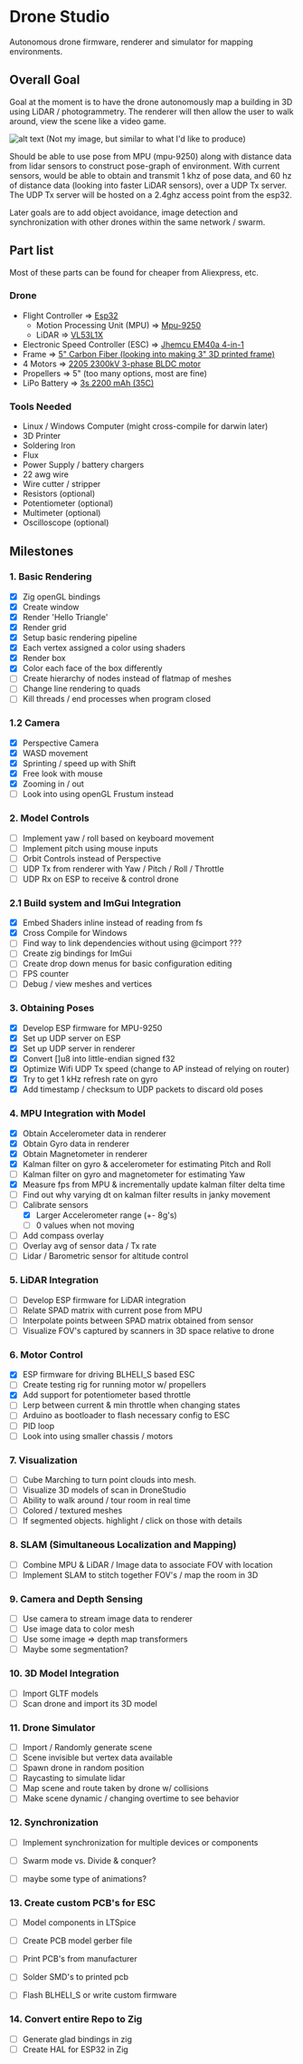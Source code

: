 # Drone Studio

Autonomous drone firmware, renderer and simulator for mapping environments.

## Overall Goal

Goal at the moment is to have the drone autonomously map a building in 3D using LiDAR / photogrammetry. The renderer will then allow the user to walk around, view the scene like a video game. 

![alt text](https://github.com/Eykam/DroneStudio/blob/main/assets/hero.png)
(Not my image, but similar to what I'd like to produce)

Should be able to use pose from MPU (mpu-9250) along with distance data from lidar sensors to construct pose-graph of environment. With current sensors, would be able to obtain and transmit 1 khz of pose data, and 60 hz of distance data (looking into faster LiDAR sensors), over a UDP Tx server. The UDP Tx server will be hosted on a 2.4ghz access point from the esp32.

Later goals are to add object avoidance, image detection and synchronization with other drones within the same network / swarm.

## Part list
Most of these parts can be found for cheaper from Aliexpress, etc.

### Drone
- Flight Controller => [Esp32](https://www.amazon.com/dp/B09GK74F7N?ref=ppx_yo2ov_dt_b_fed_asin_title)
  - Motion Processing Unit (MPU) => [Mpu-9250](https://www.amazon.com/dp/B01I1J0Z7Y?ref=ppx_yo2ov_dt_b_fed_asin_title)
  - LiDAR => [VL53L1X](https://www.amazon.com/dp/B0CLDKMGZR?ref=ppx_yo2ov_dt_b_fed_asin_title)
- Electronic Speed Controller (ESC) => [Jhemcu EM40a 4-in-1](https://www.aliexpress.us/item/2255799889128915.html?spm=a2g0o.productlist.main.1.3c37q24Bq24BjE&algo_pvid=f9d88402-ce9d-4e3c-a412-ddb82016e26e&algo_exp_id=f9d88402-ce9d-4e3c-a412-ddb82016e26e-2&pdp_npi=4%40dis%21USD%2123.99%2116.79%21%21%2123.99%2116.79%21%402103245417303536374263010edcc3%2112000024266524726%21sea%21US%216164672369%21X&curPageLogUid=e6vfdxoFeAjy&utparam-url=scene%3Asearch%7Cquery_from%3A)
- Frame => [5" Carbon Fiber (looking into making 3" 3D printed frame)](https://www.aliexpress.us/item/3256806814368043.html?spm=a2g0o.productlist.main.17.56a134f3a8JusT&algo_pvid=1ff9789c-b6ee-44c9-9c11-23c2d6d53f0c&algo_exp_id=1ff9789c-b6ee-44c9-9c11-23c2d6d53f0c-9&pdp_npi=4%40dis%21USD%2125.86%2115.26%21%21%2125.86%2115.26%21%402103209b17303538958174736ead90%2112000039007991042%21sea%21US%216164672369%21X&curPageLogUid=XdxX0TVz20sx&utparam-url=scene%3Asearch%7Cquery_from%3A)
- 4 Motors => [2205 2300kV 3-phase BLDC motor](https://www.aliexpress.us/item/3256806367616768.html?spm=a2g0o.productlist.main.3.3184ZtfdZtfd8D&algo_pvid=d8c1175d-6549-49c9-9d73-1175be48bbf3&algo_exp_id=d8c1175d-6549-49c9-9d73-1175be48bbf3-1&pdp_npi=4%40dis%21USD%2111.69%216.90%21%21%2111.69%216.90%21%402101c5a717303537115667019ee4af%2112000037653045149%21sea%21US%216164672369%21X&curPageLogUid=LovAIBWsRDjV&utparam-url=scene%3Asearch%7Cquery_from%3A)
- Propellers => 5" (too many options, most are fine)
- LiPo Battery => [3s 2200 mAh (35C)](https://www.amazon.com/dp/B0CS2YZCYD?ref=ppx_yo2ov_dt_b_fed_asin_title)

### Tools Needed
- Linux / Windows Computer (might cross-compile for darwin later)
- 3D Printer
- Soldering Iron
- Flux
- Power Supply / battery chargers
- 22 awg wire
- Wire cutter / stripper
- Resistors (optional)
- Potentiometer (optional)
- Multimeter (optional)
- Oscilloscope (optional)


## Milestones

### 1. Basic Rendering

- [X] Zig openGL bindings
- [X] Create window
- [X] Render 'Hello Triangle'
- [X] Render grid
- [X] Setup basic rendering pipeline
- [X] Each vertex assigned a color using shaders
- [X] Render box
- [X] Color each face of the box differently
- [ ] Create hierarchy of nodes instead of flatmap of meshes
- [ ] Change line rendering to quads
- [ ] Kill threads / end processes when program closed

### 1.2 Camera

- [X] Perspective Camera
- [X] WASD movement
- [X] Sprinting / speed up with Shift
- [X] Free look with mouse
- [X] Zooming in / out
- [ ] Look into using openGL Frustum instead

### 2. Model Controls 

- [ ] Implement yaw / roll based on keyboard movement
- [ ] Implement pitch using mouse inputs
- [ ] Orbit Controls instead of Perspective
- [ ] UDP Tx from renderer with Yaw / Pitch / Roll / Throttle
- [ ] UDP Rx on ESP to receive & control drone

### 2.1 Build system and ImGui Integration

- [X] Embed Shaders inline instead of reading from fs
- [X] Cross Compile for Windows
- [ ] Find way to link dependencies without using @cimport ???
- [ ] Create zig bindings for ImGui
- [ ] Create drop down menus for basic configuration editing 
- [ ] FPS counter
- [ ] Debug / view meshes and vertices

### 3. Obtaining Poses

- [X] Develop ESP firmware for MPU-9250
- [X] Set up UDP server on ESP
- [x] Set up UDP server in renderer 
- [x] Convert []u8 into little-endian signed f32
- [X] Optimize Wifi UDP Tx speed (change to AP instead of relying on router)
- [X] Try to get 1 kHz refresh rate on gyro
- [X] Add timestamp / checksum to UDP packets to discard old poses

### 4. MPU Integration with Model

- [X] Obtain Accelerometer data in renderer
- [X] Obtain Gyro data in renderer
- [X] Obtain Magnetometer in renderer
- [X] Kalman filter on gyro & accelerometer for estimating Pitch and Roll
- [ ] Kalman filter on gyro and magnetometer for estimating Yaw
- [X] Measure fps from MPU & incrementally update kalman filter delta time
- [ ] Find out why varying dt on kalman filter results in janky movement
- [ ] Calibrate sensors
    - [X] Larger Accelerometer range (+- 8g's)
    - [ ] 0 values when not moving
- [ ] Add compass overlay
- [ ] Overlay avg of sensor data / Tx rate
- [ ] Lidar / Barometric sensor for altitude control

### 5. LiDAR Integration

- [ ] Develop ESP firmware for LiDAR integration
- [ ] Relate SPAD matrix with current pose from MPU
- [ ] Interpolate points between SPAD matrix obtained from sensor
- [ ] Visualize FOV's captured by scanners in 3D space relative to drone

### 6. Motor Control
- [X] ESP firmware for driving BLHELI_S based ESC
- [ ] Create testing rig for running motor w/ propellers
- [X] Add support for potentiometer based throttle
- [ ] Lerp between current & min throttle when changing states
- [ ] Arduino as bootloader to flash necessary config to ESC
- [ ] PID loop
- [ ] Look into using smaller chassis / motors

### 7. Visualization

- [ ] Cube Marching to turn point clouds into mesh.
- [ ] Visualize 3D models of scan in DroneStudio
- [ ] Ability to walk around / tour room in real time
- [ ] Colored / textured meshes
- [ ] If segmented objects. highlight / click on those with details

### 8. SLAM (Simultaneous Localization and Mapping)

- [ ] Combine MPU & LiDAR / Image data to associate FOV with location
- [ ] Implement SLAM to stitch together FOV's / map the room in 3D

### 9. Camera and Depth Sensing

- [ ] Use camera to stream image data to renderer
- [ ] Use image data to color mesh
- [ ] Use some image => depth map transformers
- [ ] Maybe some segmentation? 

### 10. 3D Model Integration

- [ ] Import GLTF models
- [ ] Scan drone and import its 3D model

### 11. Drone Simulator

- [ ] Import / Randomly generate scene
- [ ] Scene invisible but vertex data available
- [ ] Spawn drone in random position
- [ ] Raycasting to simulate lidar
- [ ] Map scene and route taken by drone w/ collisions
- [ ] Make scene dynamic / changing overtime to see behavior

### 12. Synchronization

- [ ] Implement synchronization for multiple devices or components
- [ ] Swarm mode vs. Divide & conquer?
- [ ] maybe some type of animations?


### 13. Create custom PCB's for ESC

- [ ] Model components in LTSpice
- [ ] Create PCB model gerber file
- [ ] Print PCB's from manufacturer
- [ ] Solder SMD's to printed pcb
- [ ] Flash BLHELI_S or write custom firmware


### 14. Convert entire Repo to Zig

- [ ] Generate glad bindings in zig
- [ ] Create HAL for ESP32 in Zig
